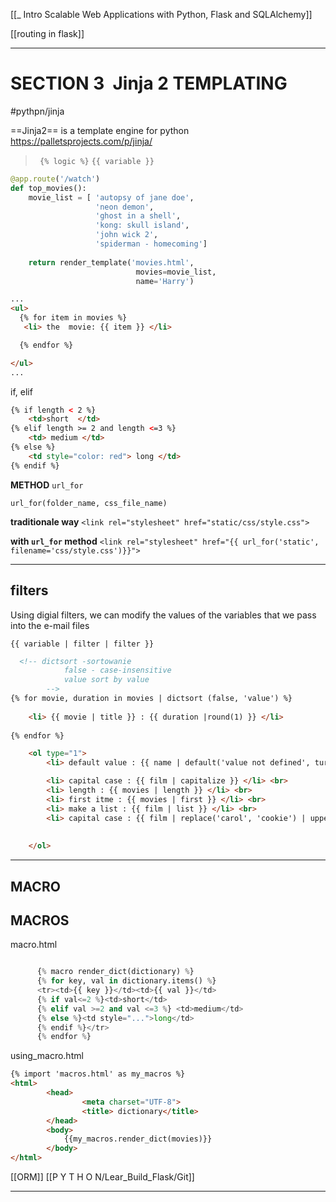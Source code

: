 [[_ Intro Scalable Web Applications with Python, Flask and SQLAlchemy]]

[[routing in flask]]


---

# SECTION 3  Jinja 2 TEMPLATING
#pythpn/jinja

==Jinja2== is a template engine for python
https://palletsprojects.com/p/jinja/

>` {% logic %}`
> `{{ variable }}`


```py
@app.route('/watch')
def top_movies():
    movie_list = [ 'autopsy of jane doe',
                   'neon demon',
                   'ghost in a shell',
                   'kong: skull island',
                   'john wick 2',
                   'spiderman - homecoming']
                   
    return render_template('movies.html',
					        movies=movie_list,
                            name='Harry')
```

```html
...
<ul>
  {% for item in movies %}
   <li> the  movie: {{ item }} </li>

  {% endfor %}

</ul>
...
```

if, elif
```html 
{% if length < 2 %}
    <td>short  </td>
{% elif length >= 2 and length <=3 %}
    <td> medium </td>
{% else %}
    <td style="color: red"> long </td>
{% endif %}

```

__METHOD__ `url_for`

`url_for(folder_name, css_file_name)`

__traditionale way__
`<link rel="stylesheet" href="static/css/style.css">`

__with `url_for` method__
` <link rel="stylesheet" href="{{ url_for('static', filename='css/style.css')}}"> `


---
## filters
Using digial filters, we can modify the values of the variables that we pass into the e-mail files

`{{ variable | filter | filter }}`

```html
  <!-- dictsort -sortowanie
            false - case-insensitive
            value sort by value
        -->
{% for movie, duration in movies | dictsort (false, 'value') %}
            
	<li> {{ movie | title }} : {{ duration |round(1) }} </li>
          
{% endfor %}

```

```html
    <ol type="1">
        <li> default value : {{ name | default('value not defined', ture)}} </li> <br>

        <li> capital case : {{ film | capitalize }} </li> <br>
        <li> length : {{ movies | length }} </li> <br>
        <li> first itme : {{ movies | first }} </li> <br>
        <li> make a list : {{ film | list }} </li> <br>
        <li> capital case : {{ film | replace('carol', 'cookie') | upper }} </li> <br>
    
    
    </ol>
```



---


## MACRO




## MACROS  
macro.html
```py

      {% macro render_dict(dictionary) %}
      {% for key, val in dictionary.items() %}
      <tr><td>{{ key }}</td><td>{{ val }}</td>
      {% if val<=2 %}<td>short</td>
      {% elif val >=2 and val <=3 %} <td>medium</td> 
      {% else %}<td style="...">long</td>
      {% endif %}</tr>
      {% endfor %}  
```

using_macro.html
```html
{% import 'macros.html' as my_macros %}
<html>
        <head>
                <meta charset="UTF-8">
                <title> dictionary</title>
        </head>
        <body>
            {{my_macros.render_dict(movies)}}
        </body>
</html>
```




[[ORM]]
[[P Y T H O N/Lear_Build_Flask/Git]]

---

  
